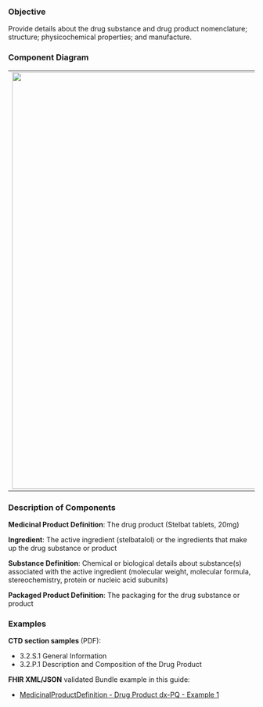 ### Objective
Provide details about the drug substance and drug product nomenclature; structure; physicochemical properties; and manufacture.

### Component Diagram
<table>
<tr><td><img src="identification_FHIR_resources.png" width="850"/></td></tr>
</table>
 
### Description of Components
**Medicinal Product Definition**: The drug product (Stelbat tablets, 20mg)

**Ingredient**: The active ingredient (stelbatalol) or the ingredients that make up the drug substance or product

**Substance Definition**: Chemical or biological details about substance(s) associated with the active ingredient (molecular weight, molecular formula, stereochemistry, protein or nucleic acid subunits)

**Packaged Product Definition**: The packaging for the drug substance or product


### Examples
<html>
<body>
<p><b>CTD section samples </b> (PDF):</p>
<ul>
<li>3.2.S.1 General Information</li>
<li>3.2.P.1 Description and Composition of the Drug Product</li></ul>

<p><b>FHIR XML/JSON</b> validated Bundle example in this guide:</p>
<ul><li><a href="MedicinalProductDefinition-medicinalproductdefinition-drug-product-dxpq-ex1.html">MedicinalProductDefinition - Drug Product dx-PQ - Example 1</a></li></ul>
</body>
</html>